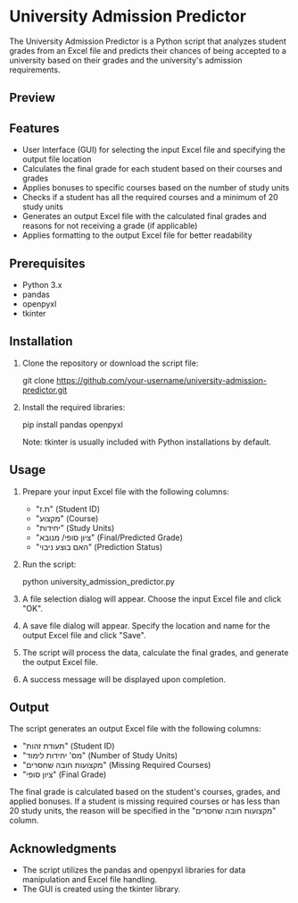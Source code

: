 # University Admission Predictor

The University Admission Predictor is a Python script that analyzes student grades from an Excel file and predicts their chances of being accepted to a university based on their grades and the university's admission requirements.

## Preview

## Features

- User Interface (GUI) for selecting the input Excel file and specifying the output file location
- Calculates the final grade for each student based on their courses and grades
- Applies bonuses to specific courses based on the number of study units
- Checks if a student has all the required courses and a minimum of 20 study units
- Generates an output Excel file with the calculated final grades and reasons for not receiving a grade (if applicable)
- Applies formatting to the output Excel file for better readability

## Prerequisites

- Python 3.x
- pandas
- openpyxl
- tkinter

## Installation

1. Clone the repository or download the script file:

   
   git clone https://github.com/your-username/university-admission-predictor.git
   

2. Install the required libraries:

   
   pip install pandas openpyxl
   

   Note: tkinter is usually included with Python installations by default.

## Usage

1. Prepare your input Excel file with the following columns:
   - "ת.ז" (Student ID)
   - "מקצוע" (Course)
   - "יחידות" (Study Units)
   - "ציון סופי/ מנובא" (Final/Predicted Grade)
   - "האם בוצע ניבוי" (Prediction Status)

2. Run the script:

   
   python university_admission_predictor.py
   

3. A file selection dialog will appear. Choose the input Excel file and click "OK".

4. A save file dialog will appear. Specify the location and name for the output Excel file and click "Save".

5. The script will process the data, calculate the final grades, and generate the output Excel file.

6. A success message will be displayed upon completion.


## Output

The script generates an output Excel file with the following columns:

- "תעודת זהות" (Student ID)
- "מס' יחידות לימוד" (Number of Study Units)
- "מקצועות חובה שחסרים" (Missing Required Courses)
- "ציון סופי" (Final Grade)

The final grade is calculated based on the student's courses, grades, and applied bonuses. If a student is missing required courses or has less than 20 study units, the reason will be specified in the "מקצועות חובה שחסרים" column.


## Acknowledgments

- The script utilizes the pandas and openpyxl libraries for data manipulation and Excel file handling.
- The GUI is created using the tkinter library.
